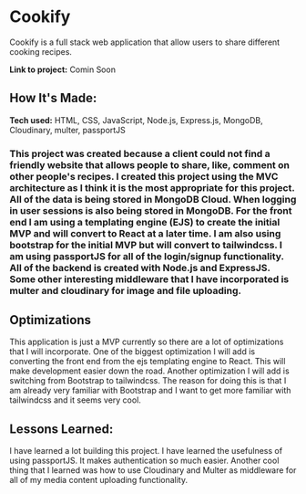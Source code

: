 # Cookify
Cookify is a full stack web application that allow users to share different cooking recipes. 

**Link to project:** Comin Soon 



## How It's Made:

**Tech used:** HTML, CSS, JavaScript, Node.js, Express.js, MongoDB, Cloudinary, multer, passportJS
### This project was created because a client could not find a friendly website that allows people to share, like, comment on other people's recipes. I created this project using the MVC architecture as I think it is the most appropriate for this project. All of the data is being stored in MongoDB Cloud. When logging in user sessions is also being stored in MongoDB. For the front end I am using a templating engine (EJS) to create the initial MVP and will convert to React at a later time. I am also using bootstrap for the initial MVP but will convert to tailwindcss. I am using passportJS for all of the login/signup functionality. All of the backend is created with Node.js and ExpressJS. Some other interesting middleware that I have incorporated is multer and cloudinary for image and file uploading. 

## Optimizations
This application is just a MVP currently so there are a lot of optimizations that I will incorporate. One of the biggest optimization I will add is converting the front end from the ejs templating engine to React. This will make development easier down the road. Another optimization I will add is switching from Bootstrap to tailwindcss. The reason for doing this is that I am already very familiar with Bootstrap and I want to get more familiar with tailwindcss and it seems very cool. 


## Lessons Learned:
I have learned a lot building this project. I have learned the usefulness of using passportJS. It makes authentication so much easier. Another cool thing that I learned was how to use Cloudinary and Multer as middleware for all of my media content uploading functionality.




